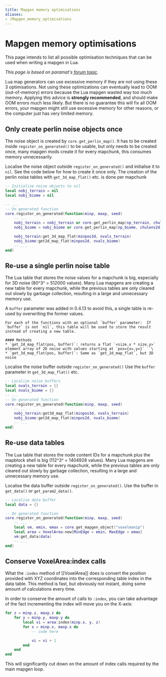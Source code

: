 ```yaml
---
title: Mapgen memory optimisations
aliases:
- /Mapgen_memory_optimisations
---
```


# Mapgen memory optimisations
This page intends to list all possible optimisation techniques that can be used when writing a mapgen in Lua.

*This page is based on paramat's [forum topic](https://forum.luanti.org/viewtopic.php?t=16043).*

Lua map generators can use excessive memory if they are not using these 3 optimisations. Not using these optimizations can eventually lead to OOM (out-of-memory) errors because the Lua mapgen wasted way too much memory. Applying this advice is **strongly recommended**, and should make OOM errors much less likely. But there is no guarantee this will fix all OOM errors, your mapgen might still use excessive memory for other reasons, or the computer just has very limited memory.

## Only create perlin noise objects once
The noise object is created by `core.get_perlin_map()`. It has to be created inside `register_on_generated()` to be usable, but only needs to be created once, many mapgen mods create it for every mapchunk, this consumes memory unnecessarily.

Localise the noise object outside `register_on_generated()` and initialise it to `nil`. See the code below for how to create it once only. The creation of the perlin noise tables with `get_3d_map_flat()` etc. is done per mapchunk

```lua
-- Initialize noise objects to nil
local nobj_terrain = nil
local nobj_biome = nil

-- ...
-- On generated function
core.register_on_generated(function(minp, maxp, seed)
	-- ...
	nobj_terrain = nobj_terrain or core.get_perlin_map(np_terrain, chulens3d)
	nobj_biome = nobj_biome or core.get_perlin_map(np_biome, chulens2d)

	nobj_terrain:get_3d_map_flat(minpos3d, nvals_terrain)
	nobj_biome:get2d_map_flat(minpos2d, nvals_biome)
	-- ...
end)
```

## Re-use a single perlin noise table
The Lua table that stores the noise values for a mapchunk is big, especially for 3D noise (80^3^ = 512000 values). Many Lua mapgens are creating a new table for every mapchunk, while the previous tables are only cleared out slowly by garbage collection, resulting in a large and unnecessary memory use.

A `buffer` parameter was added in 0.4.13 to avoid this, a single table is re-used by overwriting the former values.

```
For each of the functions with an optional `buffer` parameter:  If `buffer` is not `nil`, this table will be used to store the result instead of creating a new table.

#### Methods
* `get_2d_map_flat(pos, buffer)`: returns a flat `<size.x * size.y>` element array of 2D noise with values starting at `pos={x=,y=}` ``\
* `get_3d_map_flat(pos, buffer)`: Same as `get_2d_map_flat`, but 3D noise
```

Localise the noise buffer outside `register_on_generated()` Use the `buffer` parameter in `get_3d_map_flat()` etc.

```lua
-- Localise noise buffers
local nvals_terrain = {}
local nvals_biome = {}
-- ...
-- On generated function
core.register_on_generated(function(minp, maxp, seed)
	-- ...
	nobj_terrain:get3d_map_flat(minpos3d, nvals_terrain)
	nobj_biome:get2d_map_flat(minpos2d, nvals_biome)
	-- ...
end)
```

## Re-use data tables
The Lua table that stores the node content IDs for a mapchunk plus the mapblock shell is big (112^3^ = 1404928 values). Many Lua mapgens are creating a new table for every mapchunk, while the previous tables are only cleared out slowly by garbage collection, resulting in a large and unnecessary memory use.

Localise the data buffer outside `register_on_generated()`. Use the buffer in `get_data()` or `get_param2_data()`.

```lua
-- Localise data buffer
local data = {}

-- On generated function
core.register_on_generated(function(minp, maxp, seed)
	-- ...
	local vm, emin, emax = core.get_mapgen_object("voxelmanip")
	local area = VoxelArea:new{MinEdge = emin, MaxEdge = emax}
	vm:get_data(data)
	-- ...
end)
```

## Conserve VoxelArea:index calls
What the `:index` method of [[VoxelArea]] does is convert the position provided with XYZ coordinates into the corresponding table index in the data table. This method is fast, but obviously not instant, doing some amount of calculations every time.

In order to conserve the amount of calls to `:index`, you can take advantage of the fact incrementing the index will move you on the X-axis:

```lua
for z = minp.z, maxp.z do
    for y = minp.y, maxp.y do
        local vi = area:index(minp.x, y, z)
        for x = minp.x, maxp.x do
            -- code here

            vi = vi + 1
        end
    end
end
```

This will significantly cut down on the amount of index calls required by the main mapgen loop.
